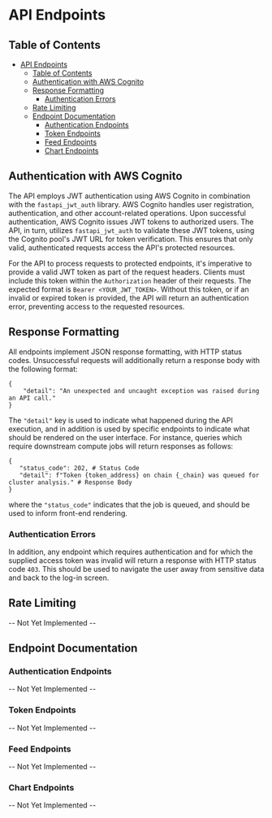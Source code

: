 # API Endpoints

## Table of Contents

- [API Endpoints](#api-endpoints)
  - [Table of Contents](#table-of-contents)
  - [Authentication with AWS Cognito](#authentication-with-aws-cognito)
  - [Response Formatting](#response-formatting)
    - [Authentication Errors](#authentication-errors)
  - [Rate Limiting](#rate-limiting)
  - [Endpoint Documentation](#endpoint-documentation)
    - [Authentication Endpoints](#authentication-endpoints)
    - [Token Endpoints](#token-endpoints)
    - [Feed Endpoints](#feed-endpoints)
    - [Chart Endpoints](#chart-endpoints)

## Authentication with AWS Cognito

The API employs JWT authentication using AWS Cognito in combination with the `fastapi_jwt_auth` library. AWS Cognito handles user registration, authentication, and other account-related operations. Upon successful authentication, AWS Cognito issues JWT tokens to authorized users. The API, in turn, utilizes `fastapi_jwt_auth` to validate these JWT tokens, using the Cognito pool's JWT URL for token verification. This ensures that only valid, authenticated requests access the API's protected resources.

For the API to process requests to protected endpoints, it's imperative to provide a valid JWT token as part of the request headers. Clients must include this token within the `Authorization` header of their requests. The expected format is `Bearer <YOUR_JWT_TOKEN>`. Without this token, or if an invalid or expired token is provided, the API will return an authentication error, preventing access to the requested resources.

## Response Formatting

All endpoints implement JSON response formatting, with HTTP status codes. Unsuccessful requests will additionally return a response body with the following format:

```
{
    "detail": "An unexpected and uncaught exception was raised during an API call."
}
```

The `"detail"` key is used to indicate what happened during the API execution, and in addition is used by specific endpoints to indicate what should be rendered on the user interface. For instance, queries which require downstream compute jobs will return responses as follows:

```
{
   "status_code": 202, # Status Code
   "detail": f"Token {token_address} on chain {_chain} was queued for cluster analysis." # Response Body
}
```

where the `"status_code"` indicates that the job is queued, and should be used to inform front-end rendering.

### Authentication Errors

In addition, any endpoint which requires authentication and for which the supplied access token was invalid will return a response with HTTP status code `403`. This should be used to navigate the user away from sensitive data and back to the log-in screen.

## Rate Limiting

-- Not Yet Implemented --

## Endpoint Documentation

### Authentication Endpoints

-- Not Yet Implemented --

### Token Endpoints

-- Not Yet Implemented --

### Feed Endpoints

-- Not Yet Implemented --

### Chart Endpoints

-- Not Yet Implemented --
